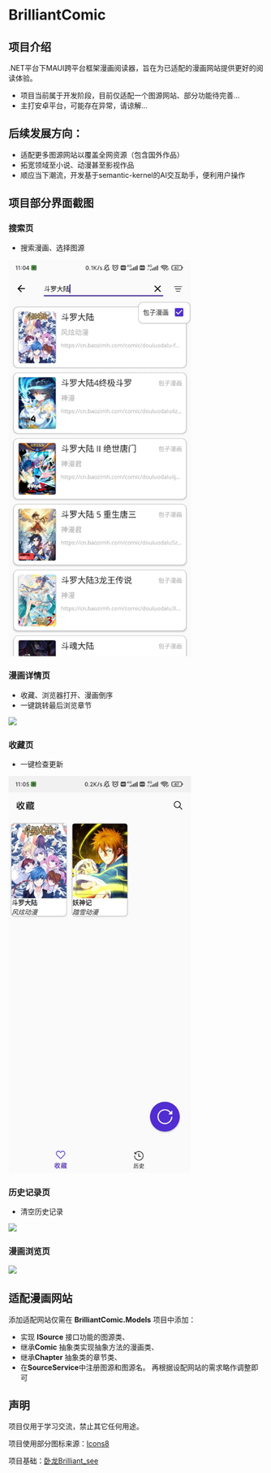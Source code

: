 # BrilliantComic
## 项目介绍
.NET平台下MAUI跨平台框架漫画阅读器，旨在为已适配的漫画网站提供更好的阅读体验。

- 项目当前属于开发阶段，目前仅适配一个图源网站、部分功能待完善...
- 主打安卓平台，可能存在异常，请谅解...

## 后续发展方向：
- 适配更多图源网站以覆盖全网资源（包含国外作品）
- 拓宽领域至小说、动漫甚至影视作品
- 顺应当下潮流，开发基于semantic-kernel的AI交互助手，便利用户操作

## 项目部分界面截图
### 搜索页
- 搜索漫画、选择图源
<img src="img/searchPage_1.jpg" width="360px" />

### 漫画详情页
- 收藏、浏览器打开、漫画倒序
- 一键跳转最后浏览章节
<img src="img/detailPage.jpg_1" width="360px" />

### 收藏页
- 一键检查更新
<img src="img/favoritePage_1.jpg" width="360px" />

### 历史记录页
- 清空历史记录
<img src="img/historyPage.jpg_1" width="360px" />

### 漫画浏览页
<img src="img/browsePage.jpg_1" width="360px" />

## 适配漫画网站
添加适配网站仅需在 **BrilliantComic.Models** 项目中添加：
- 实现 **ISource** 接口功能的图源类、
- 继承**Comic** 抽象类实现抽象方法的漫画类、
- 继承**Chapter** 抽象类的章节类、
- 在**SourceService**中注册图源和图源名。
再根据设配网站的需求略作调整即可

## 声明

项目仅用于学习交流，禁止其它任何用途。

项目使用部分图标来源：[Icons8](https://icons8.com)

项目基础：[卧龙Brilliant_see](https://gitee.com/long2023/brilliant_see?_from=gitee_search)
